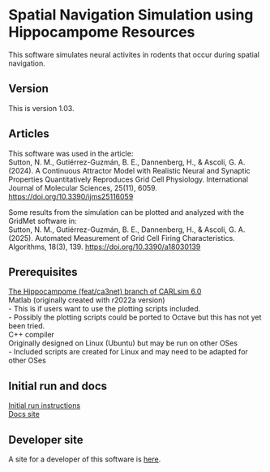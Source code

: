 # Spatial Navigation Simulation using Hippocampome Resources

This software simulates neural activites in rodents that occur during spatial navigation.

## Version
This is version 1.03.

## Articles
This software was used in the article:
<br>Sutton, N. M., Gutiérrez-Guzmán, B. E., Dannenberg, H., & Ascoli, G. A. (2024). A Continuous Attractor Model with Realistic Neural and Synaptic Properties Quantitatively Reproduces Grid Cell Physiology. International Journal of Molecular Sciences, 25(11), 6059. https://doi.org/10.3390/ijms25116059

Some results from the simulation can be plotted and analyzed with the GridMet software in:
<br>Sutton, N. M., Gutiérrez-Guzmán, B. E., Dannenberg, H., & Ascoli, G. A. (2025). Automated Measurement of Grid Cell Firing Characteristics. Algorithms, 18(3), 139. https://doi.org/10.3390/a18030139

## Prerequisites

[The Hippocampome (feat/ca3net) branch of CARLsim 6.0](https://github.com/UCI-CARL/CARLsim6/tree/feat/ca3net)
<br>Matlab (originally created with r2022a version)
<br>- This is if users want to use the plotting scripts included.
<br>- Possibly the plotting scripts could be ported to Octave but this has not yet been tried.
<br>C++ compiler
<br>Originally designed on Linux (Ubuntu) but may be run on other OSes
<br>- Included scripts are created for Linux and may need to be adapted for other OSes

## Initial run and docs

[Initial run instructions](https://hco-dev-docs.readthedocs.io/en/latest/spatial_nav/initial_run.html)
<br>[Docs site](https://hco-dev-docs.readthedocs.io/en/latest/spatial_nav/overview.html)
<br>
## Developer site
A site for a developer of this software is [here](https://www.nsutton.com).
<br>
<br>
<br>
